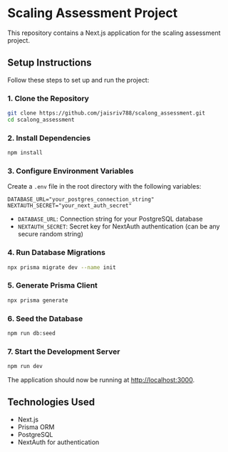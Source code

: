# Scaling Assessment Project

This repository contains a Next.js application for the scaling assessment project.

## Setup Instructions

Follow these steps to set up and run the project:

### 1. Clone the Repository

```bash
git clone https://github.com/jaisriv788/scalong_assessment.git
cd scalong_assessment
```

### 2. Install Dependencies

```bash
npm install
```

### 3. Configure Environment Variables

Create a `.env` file in the root directory with the following variables:

```
DATABASE_URL="your_postgres_connection_string"
NEXTAUTH_SECRET="your_next_auth_secret"
```

- `DATABASE_URL`: Connection string for your PostgreSQL database
- `NEXTAUTH_SECRET`: Secret key for NextAuth authentication (can be any secure random string)

### 4. Run Database Migrations

```bash
npx prisma migrate dev --name init
```

### 5. Generate Prisma Client

```bash
npx prisma generate
```

### 6. Seed the Database

```bash
npm run db:seed
```

### 7. Start the Development Server

```bash
npm run dev
```

The application should now be running at [http://localhost:3000](http://localhost:3000).

## Technologies Used

- Next.js
- Prisma ORM
- PostgreSQL
- NextAuth for authentication
